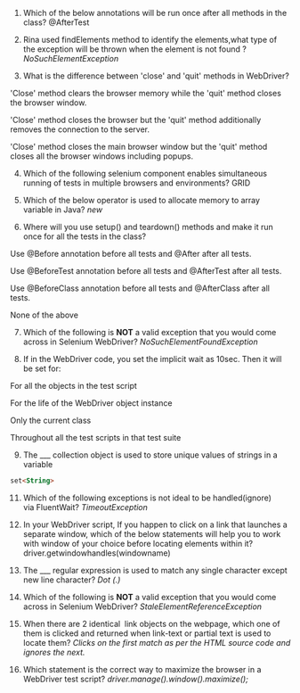 1. Which of the below annotations will be run once after all methods in the class?
@AfterTest

2. Rina used findElements method to identify the elements,what type of the exception will be thrown when the element is not found ?
	*NoSuchElementException*

3. What is the difference between 'close' and 'quit' methods in WebDriver?

'Close' method clears the browser memory while the 'quit' method closes the browser window.

'Close' method closes the browser but the 'quit' method additionally removes the connection to the server.

'Close' method closes the main browser window but the 'quit' method closes all the browser windows including popups.

4. Which of the following selenium component enables simultaneous running of tests in multiple browsers and environments?
	GRID


5. Which of the below operator is used to allocate memory to array variable in Java?
	*new*

6. Where will you use setup() and teardown() methods and make it run once for all the tests in the class?

Use @Before annotation before all tests and @After after all tests.

Use @BeforeTest annotation before all tests and @AfterTest after all tests.

Use @BeforeClass annotation before all tests and @AfterClass after all tests.

None of the above

7. Which of the following is **NOT** a valid exception that you would come across in Selenium WebDriver?
	*NoSuchElementFoundException*


8. If in the WebDriver code, you set the implicit wait as 10sec. Then it will be set for:

For all the objects in the test script

For the life of the WebDriver object instance

Only the current class

Throughout all the test scripts in that test suite

9. The ___ collection object is used to store unique values of strings in a variable

```html
set<String>
```


11. Which of the following exceptions is not ideal to be handled(ignore) via FluentWait?
	*TimeoutException*


12. In your WebDriver script, If you happen to click on a link that launches a separate window, which of the below statements will help you to work with window of your choice before locating elements within it?
	driver.getwindowhandles(windowname)


14. The ___ regular expression is used to match any single character except new line character?
	*Dot (.)*
15. Which of the following is **NOT** a valid exception that you would come across in Selenium WebDriver?
	*StaleElementReferenceException*

16. When there are 2 identical  link objects on the webpage, which one of them is clicked and returned when link-text or partial text is used to locate them?
	*Clicks on the first match as per the HTML source code and ignores the next.*

17. Which statement is the correct way to maximize the browser in a WebDriver test script?
	*driver.manage().window().maximize();*